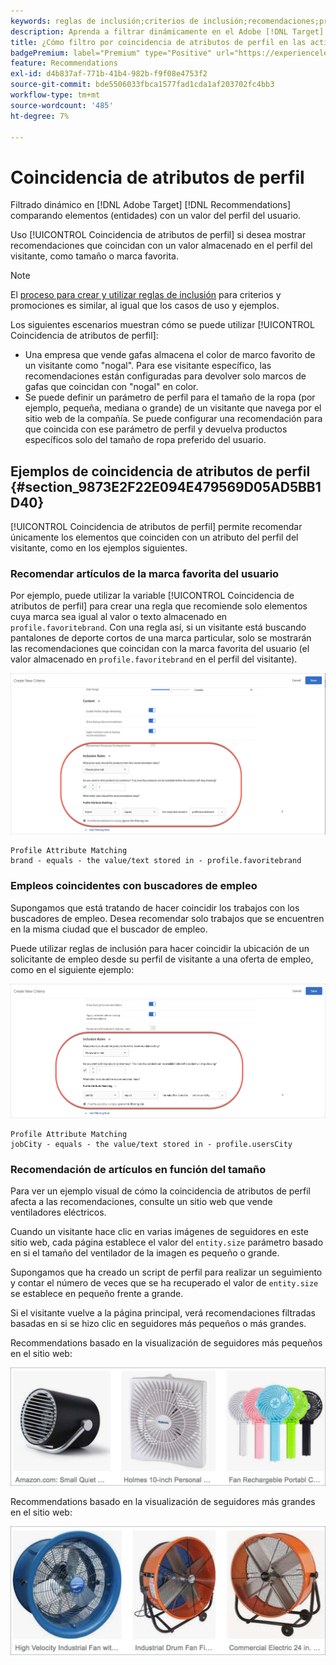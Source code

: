 ```yaml
---
keywords: reglas de inclusión;criterios de inclusión;recomendaciones;promoción;promociones;filtrado dinámico;dinámico;coincidencia de atributos de perfil
description: Aprenda a filtrar dinámicamente en el Adobe [!DNL Target] Recommendations comparando elementos (entidades) con un valor del perfil del usuario.
title: ¿Cómo filtro por coincidencia de atributos de perfil en las actividades de Recommendations?
badgePremium: label="Premium" type="Positive" url="https://experienceleague.adobe.com/docs/target/using/introduction/intro.html?lang=en#premium newtab=true" tooltip="See what's included in Target Premium."
feature: Recommendations
exl-id: d4b837af-771b-41b4-982b-f9f08e4753f2
source-git-commit: bde5506033fbca1577fad1cda1af203702fc4bb3
workflow-type: tm+mt
source-wordcount: '485'
ht-degree: 7%

---
```


# Coincidencia de atributos de perfil

Filtrado dinámico en [!DNL Adobe Target] [!DNL Recommendations] comparando elementos (entidades) con un valor del perfil del usuario.

Uso [!UICONTROL Coincidencia de atributos de perfil] si desea mostrar recomendaciones que coincidan con un valor almacenado en el perfil del visitante, como tamaño o marca favorita.

>[!NOTE]
>
>El [proceso para crear y utilizar reglas de inclusión](/help/main/c-recommendations/c-algorithms/use-dynamic-and-static-inclusion-rules.md) para criterios y promociones es similar, al igual que los casos de uso y ejemplos.

Los siguientes escenarios muestran cómo se puede utilizar [!UICONTROL Coincidencia de atributos de perfil]:

* Una empresa que vende gafas almacena el color de marco favorito de un visitante como &quot;nogal&quot;. Para ese visitante específico, las recomendaciones están configuradas para devolver solo marcos de gafas que coincidan con &quot;nogal&quot; en color.
* Se puede definir un parámetro de perfil para el tamaño de la ropa (por ejemplo, pequeña, mediana o grande) de un visitante que navega por el sitio web de la compañía. Se puede configurar una recomendación para que coincida con ese parámetro de perfil y devuelva productos específicos solo del tamaño de ropa preferido del usuario.

## Ejemplos de coincidencia de atributos de perfil {#section_9873E2F22E094E479569D05AD5BB1D40}

[!UICONTROL Coincidencia de atributos de perfil] permite recomendar únicamente los elementos que coinciden con un atributo del perfil del visitante, como en los ejemplos siguientes.

### Recomendar artículos de la marca favorita del usuario

Por ejemplo, puede utilizar la variable [!UICONTROL Coincidencia de atributos de perfil] para crear una regla que recomiende solo elementos cuya marca sea igual al valor o texto almacenado en `profile.favoritebrand`. Con una regla así, si un visitante está buscando pantalones de deporte cortos de una marca particular, solo se mostrarán las recomendaciones que coincidan con la marca favorita del usuario (el valor almacenado en `profile.favoritebrand` en el perfil del visitante).

![Marca favorita](/help/main/c-recommendations/c-algorithms/assets/favorite-brand.png)

```
Profile Attribute Matching
brand - equals - the value/text stored in - profile.favoritebrand
```

### Empleos coincidentes con buscadores de empleo

Supongamos que está tratando de hacer coincidir los trabajos con los buscadores de empleo. Desea recomendar solo trabajos que se encuentren en la misma ciudad que el buscador de empleo.

Puede utilizar reglas de inclusión para hacer coincidir la ubicación de un solicitante de empleo desde su perfil de visitante a una oferta de empleo, como en el siguiente ejemplo:

![Ciudad del usuario](/help/main/c-recommendations/c-algorithms/assets/city.png)

```
Profile Attribute Matching
jobCity - equals - the value/text stored in - profile.usersCity
```

### Recomendación de artículos en función del tamaño

Para ver un ejemplo visual de cómo la coincidencia de atributos de perfil afecta a las recomendaciones, consulte un sitio web que vende ventiladores eléctricos.

Cuando un visitante hace clic en varias imágenes de seguidores en este sitio web, cada página establece el valor del `entity.size` parámetro basado en si el tamaño del ventilador de la imagen es pequeño o grande.

Supongamos que ha creado un script de perfil para realizar un seguimiento y contar el número de veces que se ha recuperado el valor de `entity.size` se establece en pequeño frente a grande.

Si el visitante vuelve a la página principal, verá recomendaciones filtradas basadas en si se hizo clic en seguidores más pequeños o más grandes.

Recommendations basado en la visualización de seguidores más pequeños en el sitio web:

![recomendaciones para fans pequeños](/help/main/c-recommendations/c-algorithms/assets/small-fans.png)

Recommendations basado en la visualización de seguidores más grandes en el sitio web:

![recomendaciones para fans grandes](/help/main/c-recommendations/c-algorithms/assets/large-fans.png)
